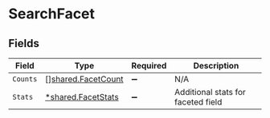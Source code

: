 # SearchFacet


## Fields

| Field                                                    | Type                                                     | Required                                                 | Description                                              |
| -------------------------------------------------------- | -------------------------------------------------------- | -------------------------------------------------------- | -------------------------------------------------------- |
| `Counts`                                                 | [][shared.FacetCount](../../models/shared/facetcount.md) | :heavy_minus_sign:                                       | N/A                                                      |
| `Stats`                                                  | [*shared.FacetStats](../../models/shared/facetstats.md)  | :heavy_minus_sign:                                       | Additional stats for faceted field                       |